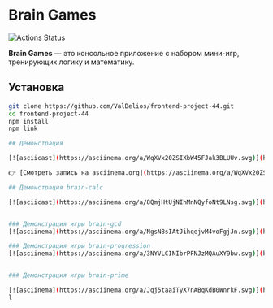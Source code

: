 # Brain Games

[![Actions Status](https://github.com/ValBelios/frontend-project-44/workflows/hexlet-check/badge.svg)](https://github.com/ValBelios/frontend-project-44/actions)

**Brain Games** — это консольное приложение с набором мини-игр, тренирующих логику и математику.

## Установка

```bash
git clone https://github.com/ValBelios/frontend-project-44.git
cd frontend-project-44
npm install
npm link

## Демонстрация

[![asciicast](https://asciinema.org/a/WqXVx20ZSIXbW45FJak3BLUUv.svg)](https://asciinema.org/a/WqXVx20ZSIXbW45FJak3BLUUv)

👉 [Смотреть запись на asciinema.org](https://asciinema.org/a/WqXVx20ZSIXbW45FJak3BLUUv)

## Демонстрация brain-calc

[![asciicast](https://asciinema.org/a/8QmjHtUjNIhMnNQyfoNt9LNsg.svg)](https://asciinema.org/a/8QmjHtUjNIhMnNQyfoNt9LNsg)


### Демонстрация игры brain-gcd
[![asciinema](https://asciinema.org/a/NgsN8sIAtJihqejvM4voFgjJn.svg)](https://asciinema.org/a/NgsN8sIAtJihqejvM4voFgjJn)

### Демонстрация игры brain-progression
[![asciinema](https://asciinema.org/a/3NYVLCINIbrPFNJzMQAuXY9bw.svg)](https://asciinema.org/a/3NYVLCINIbrPFNJzMQAuXY9bw)


### Демонстрация игры brain-prime

[![asciinema](https://asciinema.org/a/Jqj5taaiTyX7nABqKdB0WnrkF.svg)](https://asciinema.org/a/Jqj5taaiTyX7nABqKdB0WnrkF)
l

